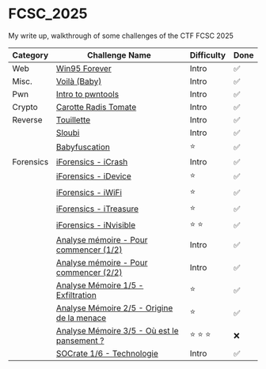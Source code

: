 # FCSC_2025
My write up, walkthrough of some challenges of the CTF FCSC 2025

| Category | Challenge Name | Difficulty | Done |
| -------- | -------------- | ---------- | ---- |
| Web | [Win95 Forever](./others/win95_forever/README.md) | Intro | :white_check_mark: |
| Misc. | [Voilà (Baby)](./others/voila_baby/README.md) | Intro | :white_check_mark: |
| Pwn | [Intro to pwntools](./others/intro_pwntools/README.md) | Intro | :white_check_mark: |
| Crypto | [Carotte Radis Tomate](./others/carotte_radis_tomate/README.md) | Intro | :white_check_mark: |
| Reverse | [Touillette](./reverse/Touillette/README.md) | Intro | :white_check_mark: |
|  | [Sloubi](./reverse/sloubi/README.md) | Intro | :white_check_mark: |
|  | [Babyfuscation](./reverse/babyfuscation/README.md) | :star: | :white_check_mark: |
| Forensics | [iForensics - iCrash](./forensics/iForensics/iCrash/README.md) | Intro | :white_check_mark: |
|  | [iForensics - iDevice](./forensics/iForensics/iDevice/README.md) | :star: | :white_check_mark: |
|  | [iForensics - iWiFi](./forensics/iForensics/iWiFi/README.md) | :star: | :white_check_mark: |
|  | [iForensics - iTreasure](./forensics/iForensics/iTreasure/README.md) | :star: | :white_check_mark: |
|  | [iForensics - iNvisible](./forensics/iForensics/iNvisible/README.md) | :star: :star: | :white_check_mark: |
|  | [Analyse mémoire - Pour commencer (1/2)](./forensics/analyse_memoire/pour_commencer_1/README.md) | Intro | :white_check_mark: |
|  | [Analyse mémoire - Pour commencer (2/2)](./forensics/analyse_memoire/pour_commencer_2/README.md) | Intro | :white_check_mark: |
|  | [Analyse Mémoire 1/5 - Exfiltration](./forensics/analyse_memoire/1_Exfiltration/README.md) | :star: | :white_check_mark: |
|  | [Analyse Mémoire 2/5 - Origine de la menace](./forensics/analyse_memoire/2_Origine_de_la_menace/README.md) | :star: | :white_check_mark: |
|  | [Analyse Mémoire 3/5 - Où est le pansement ?](./forensics/analyse_memoire/3_Ou_est_le_pansement_?/README.md) | :star: :star: :star: | :x: |
|  | [SOCrate 1/6 - Technologie](./forensics/SOCrate/1_Technologie/README.md) | Intro | :white_check_mark: |